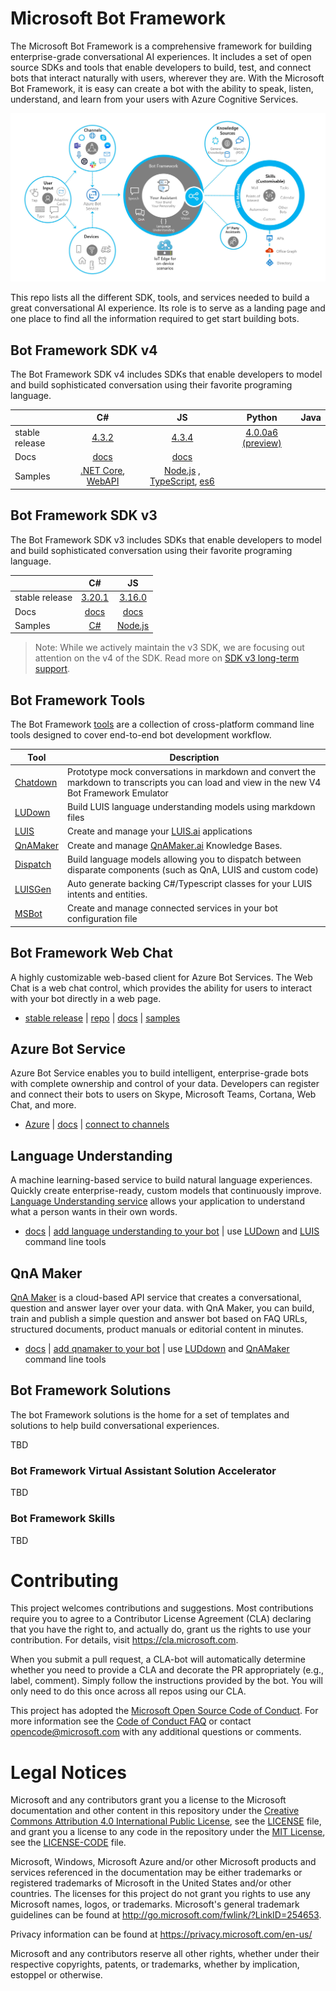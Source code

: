 
# Microsoft Bot Framework 
The Microsoft Bot Framework is a comprehensive framework for building enterprise-grade conversational AI experiences. It includes a set of open source SDKs and tools that enable developers to build, test, and connect bots that interact naturally with users, wherever they are. With the Microsoft Bot Framework, it is easy can create a bot with the ability to speak, listen, understand, and learn from your users with Azure Cognitive Services. 

![Bot Framework](./docs/media/Bot-Framework-header.jpg)

This repo lists all the different SDK, tools, and services needed to build a great conversational AI experience. Its role is to serve as a landing page and one place to find all the information required to get start building bots. 

## Bot Framework SDK v4
The Bot Framework SDK v4 includes SDKs that enable developers to model and build sophisticated conversation using their favorite programing language.


|   | C#  | JS  | Python |  Java | 
|---|:---:|:---:|:------:|:-----:|
|stable release |[4.3.2][1] | [4.3.4][2] | [4.0.0a6 (preview)][3] | |
|Docs | [docs][5] |[docs][5] | | |
|Samples |[.NET Core][6], [WebAPI][10] |[Node.js][7] , [TypeScript][8], [es6][9]  | | | 

[1]:https://github.com/Microsoft/botbuilder-dotnet/#packages
[2]:https://github.com/Microsoft/botbuilder-js#packages
[3]:https://github.com/Microsoft/botbuilder-python#packages
[4]:https://github.com/Microsoft/botbuilder-java#packages
[5]:https://docs.microsoft.com/en-us/azure/bot-service/?view=azure-bot-service-4.0
[6]:https://github.com/Microsoft/BotBuilder-Samples/tree/master/samples/csharp_dotnetcore
[7]:https://github.com/Microsoft/BotBuilder-Samples/tree/master/samples/javascript_nodejs
[8]:https://github.com/Microsoft/BotBuilder-Samples/tree/master/samples/javascript_typescript
[9]:https://github.com/Microsoft/BotBuilder-Samples/tree/master/samples/javascript_es6
[10]:https://github.com/Microsoft/BotBuilder-Samples/tree/master/samples/csharp_webapi



## Bot Framework SDK v3
The Bot Framework SDK v3 includes SDKs that enable developers to model and build sophisticated conversation using their favorite programing language.

|  | C# | JS |  
|---|:---:|:---:|
|stable release |[3.20.1][11] | [3.16.0][12] | 
|Docs | [docs][13] |[docs][13] | 
|Samples |[C#][14] |[Node.js][15] |

[11]:https://www.nuget.org/packages/Microsoft.Bot.Builder/3.20.1
[12]:https://www.npmjs.com/package/botbuilder/v/3.16.0
[13]:https://docs.microsoft.com/en-us/azure/bot-service/?view=azure-bot-service-3.0
[14]:https://github.com/Microsoft/BotBuilder-V3/tree/master/CSharp/Samples
[15]:https://github.com/Microsoft/BotBuilder-V3/tree/master/Node/examples

> Note: While we actively maintain the v3 SDK, we are focusing out attention on the v4 of the SDK. Read more on [SDK v3 long-term support](https://docs.microsoft.com/en-us/azure/bot-service/bot-service-resources-bot-framework-faq?view=azure-bot-service-3.0#bot-framework-sdk-version-3-lifetime-support).


## Bot Framework Tools
The Bot Framework [tools](https://github.com/Microsoft/botbuilder-tools) are a collection of cross-platform command line tools designed to cover end-to-end bot development workflow.

| Tool | Description |
|------|--------------|
| [Chatdown][16] | Prototype mock conversations in markdown and convert the markdown to transcripts you can load and view in the new V4 Bot Framework Emulator |
| [LUDown][17]| Build LUIS language understanding models using markdown files|
| [LUIS][18]| Create and manage your [LUIS.ai](http://luis.ai) applications |
| [QnAMaker][19] | Create and manage [QnAMaker.ai](http://qnamaker.ai) Knowledge Bases. |
| [Dispatch][20] | Build language models allowing you to dispatch between disparate components (such as QnA, LUIS and custom code)|
| [LUISGen][21] | Auto generate backing C#/Typescript classes for your LUIS intents and entities.|
| [MSBot][22]| Create and manage connected services in your bot configuration file|

[16]:https://github.com/Microsoft/botbuilder-tools/blob/master/packages/Chatdown
[17]:https://github.com/Microsoft/botbuilder-tools/blob/master/packages/Ludown
[18]:https://github.com/Microsoft/botbuilder-tools/blob/master/packages/LUIS
[19]:https://github.com/Microsoft/botbuilder-tools/blob/master/packages/QnAMaker
[20]:https://github.com/Microsoft/botbuilder-tools/blob/master/packages/Dispatch
[21]:https://github.com/Microsoft/botbuilder-tools/blob/master/packages/LUISGen
[22]:https://github.com/Microsoft/botbuilder-tools/blob/master/packages/MSBot

## Bot Framework Web Chat
A highly customizable web-based client for Azure Bot Services. The Web Chat is a web chat control, which provides the ability for users to interact with your bot directly in a web page.

- [stable release][23] |  [repo][24]  | [docs][25]  | [samples][26]

[23]:https://github.com/Microsoft/BotFramework-WebChat
[24]:https://www.npmjs.com/package/botframework-webchat
[25]:https://github.com/Microsoft/BotFramework-WebChat/tree/master/doc
[26]:https://github.com/Microsoft/BotFramework-WebChat/tree/master/samples

## Azure Bot Service
Azure Bot Service enables you to build intelligent, enterprise-grade bots with complete ownership and control of your data. Developers can register and connect their bots to users on Skype, Microsoft Teams, Cortana, Web Chat, and more.

- [Azure][27]  |  [docs][28] | [connect to channels][29] 

[27]:https://azure.microsoft.com/en-us/services/bot-service/
[28]:https://docs.microsoft.com/en-us/azure/bot-service/bot-service-overview-introduction?view=azure-bot-service-4.0
[29]:https://docs.microsoft.com/en-us/azure/bot-service/bot-service-manage-channels?view=azure-bot-service-4.0

## Language Understanding 
A machine learning-based service to build natural language experiences. Quickly create enterprise-ready, custom models that continuously improve. [Language Understanding service][30] allows your application to understand what a person wants in their own words.

- [docs][31] | [add language understanding to your bot][32] | use [LUDown][17] and [LUIS][18] command line tools 

[30]:https://www.luis.ai
[31]:https://docs.microsoft.com/en-us/azure/cognitive-services/LUIS/Home
[32]:https://docs.microsoft.com/en-us/azure/bot-service/bot-builder-howto-v4-luis?view=azure-bot-service-4.0&branch=pr-en-us-1325&tabs=csharp


## QnA Maker
[QnA Maker][33] is a cloud-based API service that creates a conversational, question and answer layer over your data. with QnA Maker, you can build, train and publish a simple question and answer bot based on FAQ URLs, structured documents, product manuals or editorial content in minutes.

- [docs][34]  | [add qnamaker to your bot][35] | use [LUDdown][17] and [QnAMaker][19] command line tools

[33]:https://www.qnamaker.ai/
[34]:https://aka.ms/qnamaker-docs-home
[35]:https://docs.microsoft.com/en-us/azure/bot-service/bot-builder-howto-qna?view=azure-bot-service-4.0&branch=pr-en-us-1325&tabs=cs


## Bot Framework Solutions
The bot Framework solutions is the home for a set of templates and solutions to help build conversational experiences.

TBD

### Bot Framework Virtual Assistant Solution Accelerator
TBD

### Bot Framework Skills
TBD


# Contributing

This project welcomes contributions and suggestions.  Most contributions require you to agree to a
Contributor License Agreement (CLA) declaring that you have the right to, and actually do, grant us
the rights to use your contribution. For details, visit https://cla.microsoft.com.

When you submit a pull request, a CLA-bot will automatically determine whether you need to provide
a CLA and decorate the PR appropriately (e.g., label, comment). Simply follow the instructions
provided by the bot. You will only need to do this once across all repos using our CLA.

This project has adopted the [Microsoft Open Source Code of Conduct](https://opensource.microsoft.com/codeofconduct/).
For more information see the [Code of Conduct FAQ](https://opensource.microsoft.com/codeofconduct/faq/) or
contact [opencode@microsoft.com](mailto:opencode@microsoft.com) with any additional questions or comments.

# Legal Notices

Microsoft and any contributors grant you a license to the Microsoft documentation and other content
in this repository under the [Creative Commons Attribution 4.0 International Public License](https://creativecommons.org/licenses/by/4.0/legalcode),
see the [LICENSE](LICENSE) file, and grant you a license to any code in the repository under the [MIT License](https://opensource.org/licenses/MIT), see the
[LICENSE-CODE](LICENSE-CODE) file.

Microsoft, Windows, Microsoft Azure and/or other Microsoft products and services referenced in the documentation
may be either trademarks or registered trademarks of Microsoft in the United States and/or other countries.
The licenses for this project do not grant you rights to use any Microsoft names, logos, or trademarks.
Microsoft's general trademark guidelines can be found at http://go.microsoft.com/fwlink/?LinkID=254653.

Privacy information can be found at https://privacy.microsoft.com/en-us/

Microsoft and any contributors reserve all other rights, whether under their respective copyrights, patents,
or trademarks, whether by implication, estoppel or otherwise.

